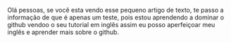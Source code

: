 Olá pessoas, se você esta vendo esse pequeno artigo de texto, te passo a informação de que é apenas um teste, pois estou aprendendo a dominar o github vendoo o seu tutorial em inglês assim eu posso aperfeiçoar meu inglês e aprender mais sobre o github.

